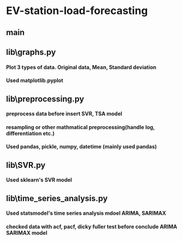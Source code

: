 # EV-station-load-forecasting

## main

## lib\\graphs.py
#### Plot 3 types of data. Original data, Mean, Standard deviation
#### Used matplotlib.pyplot

## lib\\preprocessing.py
#### preprocess data before insert SVR, TSA model
#### resampling or other mathmatical preprocessing(handle log, differentiation etc.) 
#### Used pandas, pickle, numpy, datetime (mainly used pandas)

## lib\\SVR.py
#### Used sklearn's SVR model

## lib\\time_series_analysis.py
#### Used statsmodel's time series analysis mdoel ARIMA, SARIMAX
#### checked data with acf, pacf, dicky fuller test before conclude ARIMA SARIMAX model
